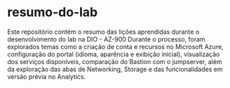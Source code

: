 # resumo-do-lab
Este repositório contém o resumo das lições aprendidas durante o desenvolvimento do lab na DIO - AZ-900
Durante o processo, 
foram explorados temas como a criação de conta e recursos no Microsoft Azure, 
configuração do portal (idioma, aparência e exibição inicial), 
visualização dos serviços disponíveis, 
comparação do Bastion com o jumpserver, 
além da exploração das abas de Networking, 
Storage e das funcionalidades em versão prévia no Analytics.

